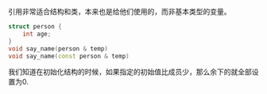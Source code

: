 引用非常适合结构和类，本来也是给他们使用的，而非基本类型的变量。
```cpp
struct person {
    int age;
}
void say_name(person & temp)
void say_name(const person & temp)
```
我们知道在初始化结构的时候，如果指定的初始值比成员少，那么余下的就全部设置为0.

